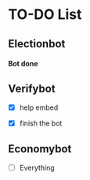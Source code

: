 # TO-DO List

## Electionbot
#### Bot done

## Verifybot
- [x] help embed
- [x] finish the bot


## Economybot
- [ ] Everything